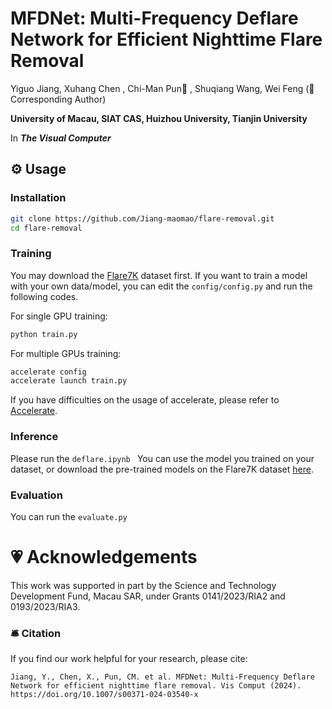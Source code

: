 # MFDNet: Multi-Frequency Deflare Network for Efficient Nighttime Flare Removal

Yiguo Jiang, Xuhang Chen , Chi-Man Pun📮 , Shuqiang Wang, Wei Feng (📮 Corresponding Author)

**University of Macau, SIAT CAS, Huizhou University, Tianjin University**

In ***The Visual Computer***

## ⚙️ Usage
### Installation
```bash
git clone https://github.com/Jiang-maomao/flare-removal.git
cd flare-removal
```

### Training
You may download the <a href="https://github.com/ykdai/Flare7K">Flare7K</a> dataset first. If you want to train a model with your own data/model, you can edit the ```config/config.py``` and run the following codes.

For single GPU training:
```bash
python train.py
```
For multiple GPUs training:
```bash
accelerate config
accelerate launch train.py
```
If you have difficulties on the usage of accelerate, please refer to <a href="https://github.com/huggingface/accelerate">Accelerate</a>.

### Inference
Please run the ```deflare.ipynb ``` 
You can use the model you trained on your dataset, or download the pre-trained models on the Flare7K dataset <a href="https://github.com/Jiang-maomao/flare-removal/releases/tag/checkpoint">here</a>.
### Evaluation
You can run the ```evaluate.py ```

# 💗 Acknowledgements
This work was supported in part by the Science and Technology Development Fund, Macau SAR, under Grants 0141/2023/RIA2 and 0193/2023/RIA3.

### 🛎 Citation
If you find our work helpful for your research, please cite:
```
Jiang, Y., Chen, X., Pun, CM. et al. MFDNet: Multi-Frequency Deflare Network for efficient nighttime flare removal. Vis Comput (2024). https://doi.org/10.1007/s00371-024-03540-x
```
